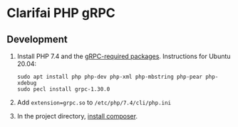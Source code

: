 # Clarifai PHP gRPC

## Development

1. Install PHP 7.4 and the [gRPC-required packages](https://grpc.io/docs/languages/php/quickstart/).
   Instructions for Ubuntu 20.04:

    ```
    sudo apt install php php-dev php-xml php-mbstring php-pear php-xdebug
    sudo pecl install grpc-1.30.0
    ```

2. Add `extension=grpc.so` to `/etc/php/7.4/cli/php.ini`

3. In the project directory, [install composer](https://getcomposer.org/download/).
